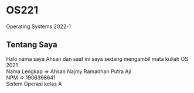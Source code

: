 # OS221
Operating Systems 2022-1
## Tentang Saya
Halo nama saya Ahsan dan saat ini saya sedang mengambil mata kuliah OS 2021  
Nama Lengkap => Ahsan Najmy Ramadhan Putra Aji  
NPM => 1906398641   
Sistem Operasi kelas A  

